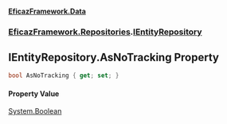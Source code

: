 #### [EficazFramework.Data](EficazFrameworkData.md 'EficazFramework Data')
### [EficazFramework.Repositories](EficazFrameworkData.md#EficazFramework.Repositories 'EficazFramework.Repositories').[IEntityRepository](EficazFramework.Repositories/IEntityRepository.md 'EficazFramework.Repositories.IEntityRepository')

## IEntityRepository.AsNoTracking Property

```csharp
bool AsNoTracking { get; set; }
```

#### Property Value
[System.Boolean](https://docs.microsoft.com/en-us/dotnet/api/System.Boolean 'System.Boolean')